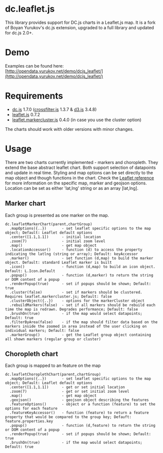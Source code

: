 dc.leaflet.js
=============
This library provides support for DC.js charts in a Leaflet.js map. It is a fork of Boyan Yurukov's dc.js extension, upgraded to a full library and updated for dc.js 2.0+.

Demo
=============
Examples can be found here:
[http://opendata.yurukov.net/demo/dcjs_leaflet/](http://opendata.yurukov.net/demo/dcjs_leaflet/)

Requirements
=============
*  [dc.js](https://github.com/dc-js/dc.js) 1.7.0 ([crossfilter.js](https://github.com/square/crossfilter) 1.3.7 & [d3.js](https://github.com/mbostock/d3) 3.4.8)
*  [leaflet.js](https://github.com/Leaflet/Leaflet) 0.7.2
*  [leaflet.markercluster.js](https://github.com/Leaflet/Leaflet.markercluster) 0.4.0 (in case you use the cluster option)

The charts should work with older versions with minor changes.

Usage
=============
There are two charts currently implemented - markers and choropleth. They extend the base abstract leaflet chart. Both support selection of datapoints and update in real time. Styling and map options can be set directly to the map object and though functions in the chart. Check the [Leaflet reference](http://leafletjs.com/reference.html#map-options) for more information on the specific map, marker and geojson options. 
Location can be set as either 'lat,lng' string or as an array [lat,lng].

Marker chart
--------------------
Each group is presented as one marker on the map. 
```
dc.leafletMarkerChart(parent,chartGroup)
  .mapOptions({..})       - set leaflet specific options to the map object; Default: Leaflet default options
  .center([1.1,1.1])      - initial location
  .zoom(7)                - initial zoom level
  .map()                  - get map object
  .locationAccessor()     - function (d) to access the property indicating the latlng (string or array); Default: keyAccessor
  .marker()               - set function (d,map) to build the marker object. Default: standard Leaflet marker is built
  .icon()                 - function (d,map) to build an icon object. Default: L.Icon.Default
  .popup()                - function (d,marker) to return the string or DOM content of a popup
  .renderPopup(true)      - set if popups should be shown; Default: true
  .cluster(false)         - set if markers should be clustered. Requires leaflet.markercluster.js; Default: false
  .clusterObject({..})    - options for the markerCluster object
  .rebuildMarkers(false)  - set if all markers should be rebuild each time the map is redrawn. Degrades performance; Default: false
  .brushOn(true)          - if the map would select datapoints; Default: true
  .filterByArea(false)    - if the map should filter data based on the markers inside the zoomed in area instead of the user clicking on individual markers; Default: false
  .markerGroup()          - get the Leaflet group object containing all shown markers (regular group or cluster)
```

Choropleth chart
--------------------
Each group is mapped to an feature on the map
```
dc.leafletChoroplethChart(parent,chartGroup)
  .mapOptions({..})       - set leaflet specific options to the map object; Default: Leaflet default options
  .center([1.1,1.1])      - get or set initial location
  .zoom(7)                - get or set initial zoom level
  .map()                  - get map object
  .geojson()              - geojson object describing the features
  .featureOptions()       - object or a function (feature) to set the options for each feature
  .featureKeyAccessor()   - function (feature) to return a feature property that would be compared to the group key; Defauft: feature.properties.key
  .popup()                - function (d,feature) to return the string or DOM content of a popup
  .renderPopup(true)      - set if popups should be shown; Default: true
  .brushOn(true)          - if the map would select datapoints; Default: true
```

